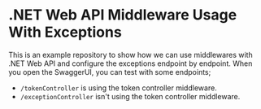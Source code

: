 # .NET Web API Middleware Usage With Exceptions

This is an example repository to show how we can use middlewares with .NET Web API and configure the exceptions endpoint by endpoint. When you open the SwaggerUI, you can test with some endpoints; 

- ``/tokenController`` is using the token controller middleware.
- ``/exceptionController`` isn't using the token controller middleware.
